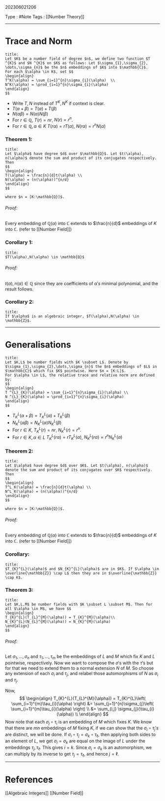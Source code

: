 202306021206

Type : #Note
Tags : [[Number Theory]]

---
# Trace and Norm
```ad-note
title:
Let $K$ be a number field of degree $n$, we define two function $T ^{K}$ and $N ^{K}$ on $K$ as follows: Let $\sigma_{1},\sigma_{2}, \dots,\sigma_{n}$ be the $n$ embeddings of $K$ into $\mathbb{C}$.
For each $\alpha \in K$, set $$
\begin{align}
T^K(\alpha) = \sum_{i=1}^{n}\sigma_{i}(\alpha)  \\
N^K(\alpha) = \prod_{i=1}^{n}\sigma_{i}(\alpha)
\end{align}
$$
```
- Write $T,N$ instead of $T ^{K}, N ^{K}$ if context is clear.
- $T(\alpha+\beta) = T(\alpha) + T(\beta)$
- $N(\alpha\beta) = N(\alpha)N(\beta)$
- For $r \in \mathbb{Q}$, $T(r) = nr$, $N(r) = r ^{n}$.
- For $r \in \mathbb{Q}, \alpha \in K$ $T(r\alpha)= rT(\alpha)$, $N(r\alpha) = r ^{n} N(\alpha)$

### Theorem 1:
```ad-note
title:
Let $\alpha$ have degree $d$ over $\mathbb{Q}$. Let $t(\alpha), n(\alpha)$ denote the sum and product of its conjugates respectively.
Then 
$$
\begin{align}
T(\alpha) = \frac{n}{d}t(\alpha) \\
N(\alpha) = (n(\alpha))^{n/d}
\end{align}
$$

where $n = [K:\mathbb{Q}]$.
```
###### Proof:
Every embedding of $\mathbb{Q}(\alpha)$ into $\mathbb{C}$ extends to $\frac{n}{d}$ embeddings of $K$ into $\mathbb{C}$. (refer to [[Number Field]])

### Corollary 1:
```ad-note
title:
$T(\alpha),N(\alpha) \in \mathbb{Q}$
```
###### Proof:
$t(\alpha),n(\alpha) \in \mathbb{Q}$ since they are coefficients of $\alpha's$ minimal polynomial, and the result follows.

### Corollary 2:
```ad-note
title:
If $\alpha$ is an algebraic integer, $T(\alpha),N(\alpha) \in \mathbb{Z}$.
```

--- 
# Generalisations
```ad-note
title:
Let $K,L$ be number fields with $K \subset L$. Denote by $\sigma_{1},\sigma_{2},\dots,\sigma_{n}$ the $n$ embeddings of $L$ in $\mathbb{C}$ which fix $K$ pointwise. Here $n = [K:L]$.
For $\alpha \in L$, the relative trace and relative norm are defined by:
$$
\begin{align}
T ^{L}_{K}(\alpha) = \sum_{i=1}^{n}\sigma_{i}(\alpha) \\
N ^{L}_{K}(\alpha) = \prod_{i=1}^{n}\sigma_{i}(\alpha)
\end{align}
$$
```
- $T ^{L}_{K}(\alpha+\beta) = T ^{L}_{K}(\alpha) + T ^{L}_{K}(\beta)$
- $N ^{L}_{K}(\alpha\beta) = N ^{L}_{K}(\alpha)N ^{L}_{K}(\beta)$
- For $r \in K$, $T ^{L}_{K}(r) = nr$, $N ^{L}_{K}(r) = r ^{n}$.
- For $r \in K, \alpha \in L$ $T_{K}^{L}(r\alpha)= rT_{K}^{L}(\alpha)$, $N ^{L}_{K}(r\alpha) = r ^{n} N ^{L}_{K}(\alpha)$

### Theorem 2:
```ad-note
title:
Let $\alpha$ have degree $d$ over $K$. Let $t(\alpha), n(\alpha)$ denote the sum and product of its conjugates over $K$ respectively.
Then 
$$
\begin{align}
T^L_K(\alpha) = \frac{n}{d}t(\alpha) \\
N^L_K(\alpha) = (n(\alpha))^{n/d}
\end{align}
$$

where $n = [K:\mathbb{Q}]$.
```
###### Proof:
Every embedding of $\mathbb{Q}(\alpha)$ into $\mathbb{C}$ extends to $\frac{n}{d}$ embeddings of $K$ into $\mathbb{C}$. (refer to [[Number Field]])

### Corollary:
```ad-note
title:
$T_{K}^{L}(\alpha)$ and $N_{K}^{L}(\alpha)$ are in $K$. If $\alpha \in \overline{\mathbb{Z}} \cap L$ then they are in $\overline{\mathbb{Z}} \cap K$.
```

### Theorem 3:
```ad-note
title:
Let $K,L,M$ be number fields with $K \subset L \subset M$. Then for all $\alpha \in M$, we have $$
\begin{align}
T_{K}^{L}(T_{L}^{M}(\alpha)) = T_{K}^{M}(\alpha)\\
N_{K}^{L}(N_{L}^{M}(\alpha)) = N_{K}^{M}(\alpha)
\end{align}
$$
```
###### Proof:
Let $\sigma_{1},\dots,\sigma_{n}$ and $\tau_{1},\dots,\tau_{m}$ be the embeddings of $L$ and $M$ which fix $K$ and $L$ pointwise, respectively.
Now we want to compose the $\sigma'$s with the $\tau'$s but for that we need to extend them to a normal extension $N$ of $M$. So choose any extension of each $\sigma_{i}$ and $\tau_j$, and relabel those automorphisms of $N$ as $\sigma_{i}$ and $\tau_{j}$.

Now, $$
\begin{align}
T_{K}^{L}(T_{L}^{M}(\alpha)) = T_{K}^{L}\left( \sum_{i=1}^{m}\tau_{i}(\alpha) \right) &= \sum_{j=1}^{n}\sigma_{j}\left( \sum_{i=1}^{m}\tau_{i}(\alpha) \right)  \\
&= \sum_{i,j} \sigma_{j}(\tau_{i}(\alpha)) \\
\end{align}
$$
Now note that each $\sigma_{j}\circ \tau_{i}$ is an embedding of $M$ which fixes $K$.
We know that there are $mn$ embeddings of $M$ fixing $K$, if we can show that the $\sigma_{i} \circ \tau_{j}'s$ are distinct, we will be done.
If $\sigma_{i}\circ\tau_{j} = \sigma_{k}\circ\tau_{\ell}$, then applying both sides to an element of $L$, we get $\sigma_{i}=\sigma_{k}$ are equal on the image of $L$ under the embeddings $\tau_{j},\tau_{\ell}$. This gives $i = k$.
Since $\sigma_{i}=\sigma_{k}$ is an automorphism, we can multiply by its inverse to get $\tau_{j} = \tau_{\ell}$, and hence $j = \ell$.



---
# References
[[Algebraic Integers]]
[[Number Field]]

